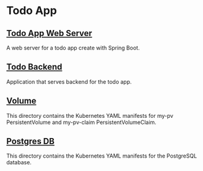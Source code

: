 # Todo App

## [Todo App Web Server](./todo-app-web-server)

A web server for a todo app create with Spring Boot.

## [Todo Backend](./todo-backend)

Application that serves backend for the todo app.

## [Volume](./volume)

This directory contains the Kubernetes YAML manifests for my-pv PersistentVolume and my-pv-claim PersistentVolumeClaim.

## [Postgres DB](./postgres-db)

This directory contains the Kubernetes YAML manifests for the PostgreSQL database.
